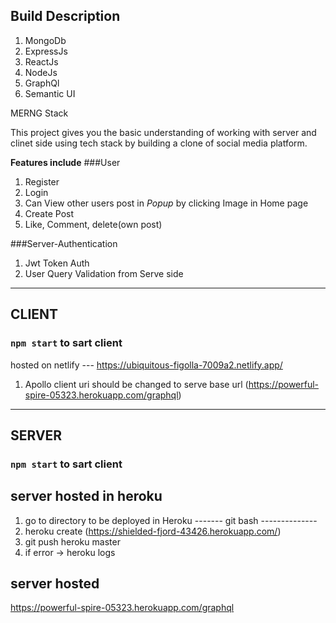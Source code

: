 ## Build Description

1. MongoDb
2. ExpressJs
3. ReactJs
4. NodeJs
5. GraphQl
6. Semantic UI

MERNG Stack

This project gives you the basic understanding of working with server and clinet side using tech stack by building a clone of social media platform.

**Features include**
###User
1. Register
2. Login
3. Can View other users post in *Popup* by clicking Image in Home page 
4. Create Post
5. Like, Comment, delete(own post)

###Server-Authentication
1. Jwt Token Auth
2. User Query Validation from Serve side

___________________________________________________________________________________________________
## CLIENT

### `npm start` to sart client

hosted on netlify --- https://ubiquitous-figolla-7009a2.netlify.app/

1. Apollo client uri should be changed to serve base url (https://powerful-spire-05323.herokuapp.com/graphql)

___________________________________________________________________________________________________
## SERVER

### `npm start` to sart client

## server hosted in heroku

1. go to directory to be deployed in Heroku
   ------- git bash --------------
2. heroku create (https://shielded-fjord-43426.herokuapp.com/)
3. git push heroku master
4. if error -> heroku logs

## server hosted

https://powerful-spire-05323.herokuapp.com/graphql
